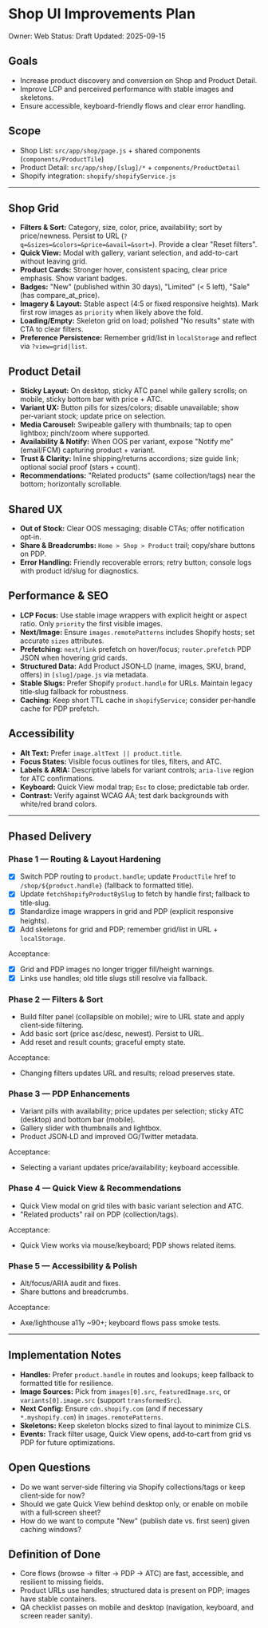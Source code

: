 # Shop UI Improvements Plan

Owner: Web
Status: Draft
Updated: 2025-09-15

## Goals

- Increase product discovery and conversion on Shop and Product Detail.
- Improve LCP and perceived performance with stable images and skeletons.
- Ensure accessible, keyboard-friendly flows and clear error handling.

## Scope

- Shop List: `src/app/shop/page.js` + shared components (`components/ProductTile`)
- Product Detail: `src/app/shop/[slug]/*` + `components/ProductDetail`
- Shopify integration: `shopify/shopifyService.js`

---

## Shop Grid

- **Filters & Sort:** Category, size, color, price, availability; sort by price/newness. Persist to URL (`?q=&sizes=&colors=&price=&avail=&sort=`). Provide a clear "Reset filters".
- **Quick View:** Modal with gallery, variant selection, and add-to-cart without leaving grid.
- **Product Cards:** Stronger hover, consistent spacing, clear price emphasis. Show variant badges.
- **Badges:** "New" (published within 30 days), "Limited" (< 5 left), "Sale" (has compare_at_price).
- **Imagery & Layout:** Stable aspect (4:5 or fixed responsive heights). Mark first row images as `priority` when likely above the fold.
- **Loading/Empty:** Skeleton grid on load; polished "No results" state with CTA to clear filters.
- **Preference Persistence:** Remember grid/list in `localStorage` and reflect via `?view=grid|list`.

## Product Detail

- **Sticky Layout:** On desktop, sticky ATC panel while gallery scrolls; on mobile, sticky bottom bar with price + ATC.
- **Variant UX:** Button pills for sizes/colors; disable unavailable; show per‑variant stock; update price on selection.
- **Media Carousel:** Swipeable gallery with thumbnails; tap to open lightbox; pinch/zoom where supported.
- **Availability & Notify:** When OOS per variant, expose "Notify me" (email/FCM) capturing product + variant.
- **Trust & Clarity:** Inline shipping/returns accordions; size guide link; optional social proof (stars + count).
- **Recommendations:** "Related products" (same collection/tags) near the bottom; horizontally scrollable.

## Shared UX

- **Out of Stock:** Clear OOS messaging; disable CTAs; offer notification opt‑in.
- **Share & Breadcrumbs:** `Home > Shop > Product` trail; copy/share buttons on PDP.
- **Error Handling:** Friendly recoverable errors; retry button; console logs with product id/slug for diagnostics.

## Performance & SEO

- **LCP Focus:** Use stable image wrappers with explicit height or aspect ratio. Only `priority` the first visible images.
- **Next/Image:** Ensure `images.remotePatterns` includes Shopify hosts; set accurate `sizes` attributes.
- **Prefetching:** `next/link` prefetch on hover/focus; `router.prefetch` PDP JSON when hovering grid cards.
- **Structured Data:** Add Product JSON‑LD (name, images, SKU, brand, offers) in `[slug]/page.js` via metadata.
- **Stable Slugs:** Prefer Shopify `product.handle` for URLs. Maintain legacy title‑slug fallback for robustness.
- **Caching:** Keep short TTL cache in `shopifyService`; consider per‑handle cache for PDP prefetch.

## Accessibility

- **Alt Text:** Prefer `image.altText || product.title`.
- **Focus States:** Visible focus outlines for tiles, filters, and ATC.
- **Labels & ARIA:** Descriptive labels for variant controls; `aria-live` region for ATC confirmations.
- **Keyboard:** Quick View modal trap; `Esc` to close; predictable tab order.
- **Contrast:** Verify against WCAG AA; test dark backgrounds with white/red brand colors.

---

## Phased Delivery

### Phase 1 — Routing & Layout Hardening

- [x] Switch PDP routing to `product.handle`; update `ProductTile` href to `/shop/${product.handle}` (fallback to formatted title).
- [x] Update `fetchShopifyProductBySlug` to fetch by handle first; fallback to title‑slug.
- [x] Standardize image wrappers in grid and PDP (explicit responsive heights).
- [x] Add skeletons for grid and PDP; remember grid/list in URL + `localStorage`.

Acceptance:

- [x] Grid and PDP images no longer trigger fill/height warnings.
- [x] Links use handles; old title slugs still resolve via fallback.

### Phase 2 — Filters & Sort

- Build filter panel (collapsible on mobile); wire to URL state and apply client‑side filtering.
- Add basic sort (price asc/desc, newest). Persist to URL.
- Add reset and result counts; graceful empty state.

Acceptance:

- Changing filters updates URL and results; reload preserves state.

### Phase 3 — PDP Enhancements

- Variant pills with availability; price updates per selection; sticky ATC (desktop) and bottom bar (mobile).
- Gallery slider with thumbnails and lightbox.
- Product JSON‑LD and improved OG/Twitter metadata.

Acceptance:

- Selecting a variant updates price/availability; keyboard accessible.

### Phase 4 — Quick View & Recommendations

- Quick View modal on grid tiles with basic variant selection and ATC.
- "Related products" rail on PDP (collection/tags).

Acceptance:

- Quick View works via mouse/keyboard; PDP shows related items.

### Phase 5 — Accessibility & Polish

- Alt/focus/ARIA audit and fixes.
- Share buttons and breadcrumbs.

Acceptance:

- Axe/lighthouse a11y ~90+; keyboard flows pass smoke tests.

---

## Implementation Notes

- **Handles:** Prefer `product.handle` in routes and lookups; keep fallback to formatted title for resilience.
- **Image Sources:** Pick from `images[0].src`, `featuredImage.src`, or `variants[0].image.src` (support `transformedSrc`).
- **Next Config:** Ensure `cdn.shopify.com` (and if necessary `*.myshopify.com`) in `images.remotePatterns`.
- **Skeletons:** Keep skeleton blocks sized to final layout to minimize CLS.
- **Events:** Track filter usage, Quick View opens, add‑to‑cart from grid vs PDP for future optimizations.

## Open Questions

- Do we want server‑side filtering via Shopify collections/tags or keep client‑side for now?
- Should we gate Quick View behind desktop only, or enable on mobile with a full‑screen sheet?
- How do we want to compute "New" (publish date vs. first seen) given caching windows?

## Definition of Done

- Core flows (browse → filter → PDP → ATC) are fast, accessible, and resilient to missing fields.
- Product URLs use handles; structured data is present on PDP; images have stable containers.
- QA checklist passes on mobile and desktop (navigation, keyboard, and screen reader sanity).
